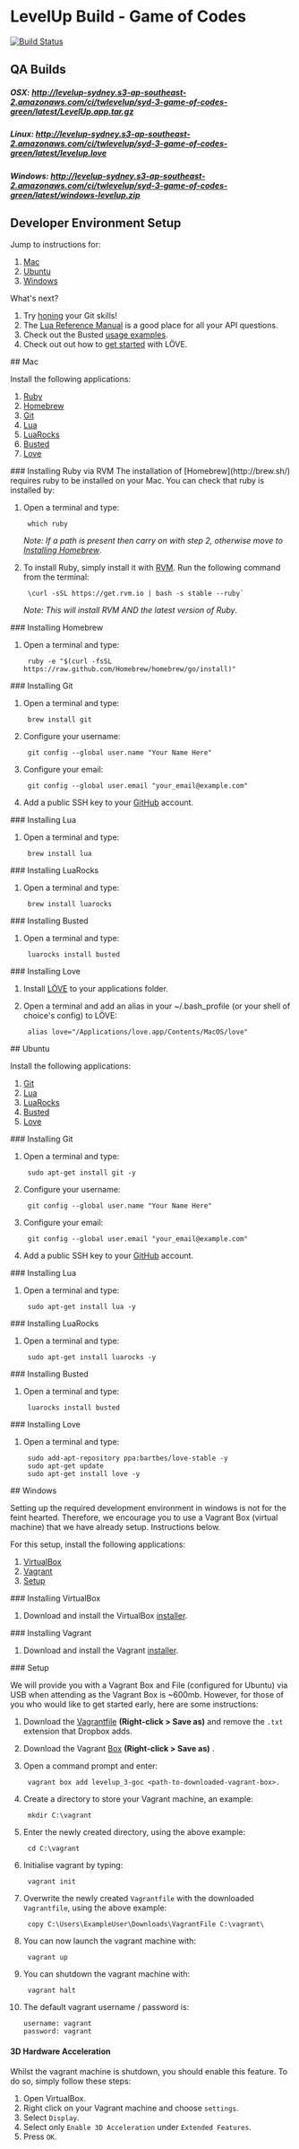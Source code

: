 # LevelUp Build - Game of Codes

[![Build Status](https://travis-ci.org/twlevelup/syd-3-game-of-codes-green.svg)](https://travis-ci.org/twlevelup/syd-3-game-of-codes-green)

## QA Builds

##### OSX: http://levelup-sydney.s3-ap-southeast-2.amazonaws.com/ci/twlevelup/syd-3-game-of-codes-green/latest/LevelUp.app.tar.gz
##### Linux: http://levelup-sydney.s3-ap-southeast-2.amazonaws.com/ci/twlevelup/syd-3-game-of-codes-green/latest/levelup.love
##### Windows: http://levelup-sydney.s3-ap-southeast-2.amazonaws.com/ci/twlevelup/syd-3-game-of-codes-green/latest/windows-levelup.zip

## Developer Environment Setup

Jump to instructions for:

1. [Mac](#mac)
2. [Ubuntu](#ubuntu)
3. [Windows](#windows)

What's next?

1. Try [honing](http://try.github.io/levels/1/challenges/1) your Git skills!
2. The [Lua Reference Manual](http://www.lua.org/manual/5.1/index.html#contents) is a good place for all your API questions.
3. Check out the Busted [usage examples](http://olivinelabs.com/busted/).
4. Check out out how to [get started](http://www.love2d.org/wiki/Getting_Started) with LÖVE.


<a name="mac"/>
## Mac

Install the following applications:

1. [Ruby](#ruby_mac)
2. [Homebrew](#homebrew_mac)
3. [Git](#git_mac)
4. [Lua](#lua_mac)
5. [LuaRocks](#luarocks_mac)
6. [Busted](#busted_mac)
7. [Love](#love_mac)

<a name="ruby_mac"/>
### Installing Ruby via RVM
The installation of [Homebrew](http://brew.sh/) requires ruby to be installed on your Mac. You can check that ruby is installed by:

1. Open a terminal and type:

        which ruby
        
    *Note: If a path is present then carry on with step 2, otherwise move to [Installing Homebrew](#homebrew)*.
        
2. To install Ruby, simply install it with [RVM](http://rvm.io/). Run the following command from the terminal:

        \curl -sSL https://get.rvm.io | bash -s stable --ruby`
        
    *Note: This will install RVM _AND_ the latest version of Ruby*.

<a name="homebrew_mac"/>
### Installing Homebrew

1. Open a terminal and type:

        ruby -e "$(curl -fsSL https://raw.github.com/Homebrew/homebrew/go/install)"

<a name="git_mac"/>
### Installing Git

1. Open a terminal and type:

        brew install git

2. Configure your username:

        git config --global user.name "Your Name Here"

3. Configure your email:

        git config --global user.email "your_email@example.com"

4. Add a public SSH key to your [GitHub](https://github.com/) account.

<a name="lua_mac"/>
### Installing Lua

1. Open a terminal and type:

        brew install lua

<a name="luarocks_mac"/>
### Installing LuaRocks

1. Open a terminal and type:

        brew install luarocks

<a name="busted_mac"/>
### Installing Busted

1. Open a terminal and type:

        luarocks install busted

<a name="love_mac"/>
### Installing Love

1. Install [LÖVE](http://love2d.org/) to your applications folder.
2. Open a terminal and add an alias in your ~/.bash_profile (or your shell of choice's config) to LÖVE:

        alias love="/Applications/love.app/Contents/MacOS/love"


<a name="ubuntu"/>
## Ubuntu

Install the following applications:

1. [Git](#git_ubuntu)
2. [Lua](#lua_ubuntu)
3. [LuaRocks](#luarocks_ubuntu)
4. [Busted](#busted_ubuntu)
5. [Love](#love_ubuntu)

<a name="git_ubuntu"/>
### Installing Git

1. Open a terminal and type:

        sudo apt-get install git -y

2. Configure your username:

        git config --global user.name "Your Name Here"

3. Configure your email:

        git config --global user.email "your_email@example.com"

4. Add a public SSH key to your [GitHub](https://github.com/) account.

<a name="lua_ubuntu"/>
### Installing Lua

1. Open a terminal and type:

        sudo apt-get install lua -y

<a name="luarocks_ubuntu"/>
### Installing LuaRocks

1. Open a terminal and type:

        sudo apt-get install luarocks -y

<a name="busted_ubuntu"/>
### Installing Busted

1. Open a terminal and type:

        luarocks install busted

<a name="love_ubuntu"/>
### Installing Love

1. Open a terminal and type:

        sudo add-apt-repository ppa:bartbes/love-stable -y
        sudo apt-get update
        sudo apt-get install love -y

<a name="windows"/>
## Windows

Setting up the required development environment in windows is not for the feint hearted. Therefore, we encourage you to use a Vagrant Box (virtual machine) that we have already setup. Instructions below.

For this setup, install the following applications:

1. [VirtualBox](#virtualbox)
2. [Vagrant](#vagrant)
3. [Setup](#vagrant_setup)

<a name="virtualbox"/>
### Installing VirtualBox

1. Download and install the VirtualBox [installer](http://download.virtualbox.org/virtualbox/4.3.8/VirtualBox-4.3.8-92456-Win.exe).

<a name="vagrant"/>
### Installing Vagrant

1. Download and install the Vagrant [installer](https://dl.bintray.com/mitchellh/vagrant/vagrant_1.5.1.msi).

<a name="vagrant_setup"/>
### Setup

We will provide you with a Vagrant Box and File (configured for Ubuntu) via USB when attending as the Vagrant Box is ~600mb. However, for those of you who would like to get started early, here are some instructions:

1. Download the [Vagrantfile](https://dl.dropboxusercontent.com/u/10202299/thoughtworks/levelup3/vagrant/Vagrantfile) **(Right-click > Save as)** and remove the `.txt` extension that Dropbox adds.
2. Download the Vagrant [Box](https://dl.dropboxusercontent.com/u/10202299/thoughtworks/levelup3/vagrant/levelup_3-goc.box) **(Right-click > Save as)** .
3. Open a command prompt and enter:

        vagrant box add levelup_3-goc <path-to-downloaded-vagrant-box>.

4. Create a directory to store your Vagrant machine, an example:

        mkdir C:\vagrant
        
5. Enter the newly created directory, using the above example:

        cd C:\vagrant

6. Initialise vagrant by typing:

        vagrant init

7. Overwrite the newly created `Vagrantfile` with the downloaded `Vagrantfile`, using the above example:

        copy C:\Users\ExampleUser\Downloads\VagrantFile C:\vagrant\

8. You can now launch the vagrant machine with:

        vagrant up

9. You can shutdown the vagrant machine with:

        vagrant halt

10. The default vagrant username / password is:

        username: vagrant
        password: vagrant

#### 3D Hardware Acceleration

Whilst the vagrant machine is shutdown, you should enable this feature. To do so, simply follow these steps:

1. Open VirtualBox.
2. Right click on your Vagrant machine and choose `settings`.
3. Select `Display`.
4. Select only `Enable 3D Acceleration` under `Extended Features`.
5. Press `OK`.

